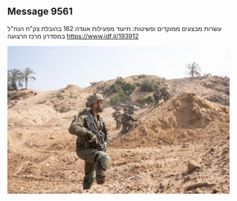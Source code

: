 ## Message 9561

עשרות מבצעים ממוקדים ופשיטות:
תיעוד מפעילות אוגדה 162 בהובלת צק"ח הנח"ל במסדרון מרכז הרצועה
https://www.idf.il/193912

![Photo](./9561/9561_photo.jpg)
